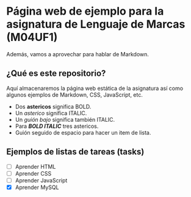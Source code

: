 # Página web de ejemplo para la asignatura de Lenguaje de Marcas (M04UF1)

Además, vamos a aprovechar para hablar de Markdown.

## ¿Qué es este repositorio?

Aquí almacenaremos la página web estática de la asignatura así como algunos ejemplos de Markdown, CSS, JavaScript, etc.

- Dos **astericos** significa BOLD.
- Un *asterico* significa ITALIC.
- Un _guión_ _bajo_ significa también ITALIC.
- Para ***BOLD ITALIC*** tres astericos.
- Guión seguido de espacio para hacer un item de lista.

## Ejemplos de listas de tareas (tasks)

- [ ] Aprender HTML
- [ ] Aprender CSS
- [ ] Aprender JavaScript
- [x] Aprender MySQL